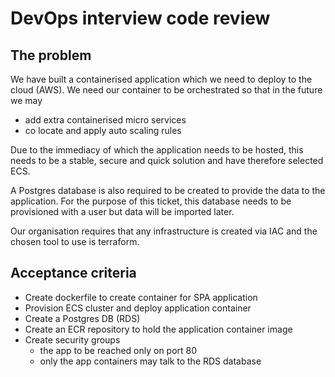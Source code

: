 # DevOps interview code review

## The problem

We have built a containerised application which we need to deploy to the cloud (AWS).  We need our container to be orchestrated so that in the future we may

- add extra containerised micro services
- co locate and apply auto scaling rules

Due to the immediacy of which the application needs to be hosted, this needs to be a stable, secure and quick solution and have therefore selected ECS.

A Postgres database is also required to be created to provide the data to the application.  For the purpose of this ticket, this database needs to be provisioned with a user but data will be imported later.

Our organisation requires that any infrastructure is created via IAC and the chosen tool to use is terraform.


## Acceptance criteria

- Create dockerfile to create container for SPA application
- Provision ECS cluster and deploy application container
- Create a Postgres DB (RDS)
- Create an ECR repository to hold the application container image
- Create security groups 
   - the app to be reached only on port 80 
   - only the app containers may talk to the RDS database
